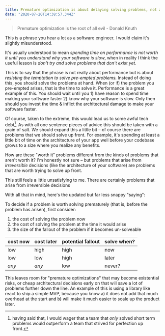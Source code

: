 ```yaml
---
title: Premature optimization is about delaying solving problems, not about performance
date: "2020-07-20T14:38:57.344Z"
---
```


> Premature optimization is the root of all evil - Donald Knuth

This is a phrase you hear a lot as a software engineer. I would claim it's slightly misunderstood.

It's usually understood to mean *spending time on performance is not worth it until you understand why your software is slow*, when in reality I think the useful lesson is *don't try and solve problems that don't exist yet.*

This is to say that the phrase is not really about performance but is about *resisting the temptation to solve pre-empted problems.* Instead of doing this, you should solve the problems at hand. When (or if) the problem you pre-empted arises, that is the time to solve it. Performance is a great example of this. You should wait until you 1) have reason to spend time making your software faster 2) know why your software is slow. Only then should you invest the time & inflict the architectural damage to make your software faster.

Of course, taken to the extreme, this would lead us to some awful tech debt[^1]. As with all one sentence pieces of advice this should be taken with a grain of salt. We should expand this a little bit – of course there are problems that we should solve up front. For example, it's spending at least a little bit of time on the architecture of your app well before your codebase grows to a size where you realize any benefits.

How are these "worth it" problems different from the kinds of problems that aren't worth it? I'm honestly not sure – but problems that arise from *irreversible* decisions (like the architecture of your software) are problems that are worth trying to solve up front.

This still feels a little unsatisfying to me. There are certainly problems that arise from irreversible decisions

With all that in mind, here's the updated but far less snappy "saying":

To decide if a problem is worth solving prematurely (that is, before the problem has arisen), first consider:
1) the cost of solving the problem now
2) the cost of solving the problem at the time it would arise 
3) the size of the fallout of the problem if it becomes un-solveable

| cost now  | cost later  | potential fallout  | solve when?     |
|-----------|-------------|--------------------|-------------|
| low       | high        | high               | now   |
| low       | low         | high               | later |
| *any*  | *any*    | low                | never?      |

This leaves room for "premature optimizations" that may become existential risks, or cheap architectural decisions early on that will save a lot of problems further down the line. An example of this is using a library like react to ship a simple MVP, because you know a) it does not add that much overhead at the start and b) will make it much easier to scale up the product later.

[^1]: having said that, I would wager that a team that *only* solved short term problems would outperform a team that strived for perfection up front.
